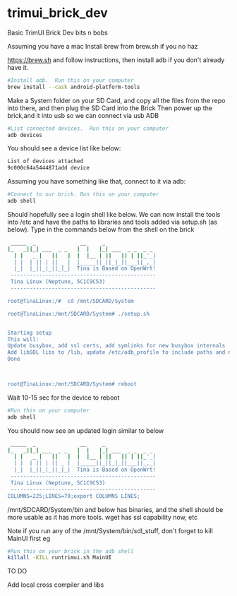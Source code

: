 # trimui_brick_dev
Basic TrimUI Brick Dev bits n bobs


Assuming you have a mac
Install brew from brew.sh if you no haz

https://brew.sh and follow instructions, then install adb if you don't already have it.

```bash
#Install adb.  Run this on your computer
brew install --cask android-platform-tools
```

Make a System folder on your SD Card, and copy all the files from the repo into there, and then plug the SD Card into the Brick
Then power up the brick,and it into usb so we can connect via usb ADB

```bash
#List connected devices.  Run this on your computer
adb devices
```
You should see a device list like below:

```bash
List of devices attached
9c000c64a5444871add	device
```

Assuming you have something like that, connect to it via adb:

```bash
#Connect to our brick. Run this on your computer
adb shell
```

Should hopefully see a login shell like below.
We can now install the tools into /etc and have the paths to libraries and tools added via setup.sh (as below).
Type in the commands below from the shell on the brick

```bash
 _____  _              __     _
|_   _||_| ___  _ _   |  |   |_| ___  _ _  _ _
  | |   _ |   ||   |  |  |__ | ||   || | ||_'_|
  | |  | || | || _ |  |_____||_||_|_||___||_,_|
  |_|  |_||_|_||_|_|  Tina is Based on OpenWrt!
 ----------------------------------------------
 Tina Linux (Neptune, 5C1C9C53)
 ----------------------------------------------

root@TinaLinux:/#  cd /mnt/SDCARD/System

root@TinaLinux:/mnt/SDCARD/System# ./setup.sh 


Starting setup
This will:
Update busybox, add ssl certs, add symlinks for new busybox internals
Add libSDL libs to /lib, update /etc/adb_profile to include paths and nicer defaults
Done



root@TinaLinux:/mnt/SDCARD/System# reboot
```

Wait 10-15 sec for the device to reboot


```bash
#Run this on your computer
adb shell

```

You should now see an updated login similar to below

```bash
 _____  _              __     _
|_   _||_| ___  _ _   |  |   |_| ___  _ _  _ _
  | |   _ |   ||   |  |  |__ | ||   || | ||_'_|
  | |  | || | || _ |  |_____||_||_|_||___||_,_|
  |_|  |_||_|_||_|_|  Tina is Based on OpenWrt!
 ----------------------------------------------
 Tina Linux (Neptune, 5C1C9C53)
 ----------------------------------------------
COLUMNS=225;LINES=70;export COLUMNS LINES;

```


/mnt/SDCARD/System/bin and below has binaries, and the shell should be more usable as it has more tools.
wget has ssl capability now, etc


Note if you run any of the /mnt/System/bin/sdl_stuff, don't forget to kill MainUI first
eg

```bash
#Run this on your brick in the adb shell
killall -KILL runtrimui.sh MainUI
```
  
TO DO

Add local cross compiler and libs


